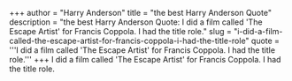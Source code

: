 +++
author = "Harry Anderson"
title = "the best Harry Anderson Quote"
description = "the best Harry Anderson Quote: I did a film called 'The Escape Artist' for Francis Coppola. I had the title role."
slug = "i-did-a-film-called-the-escape-artist-for-francis-coppola-i-had-the-title-role"
quote = '''I did a film called 'The Escape Artist' for Francis Coppola. I had the title role.'''
+++
I did a film called 'The Escape Artist' for Francis Coppola. I had the title role.
